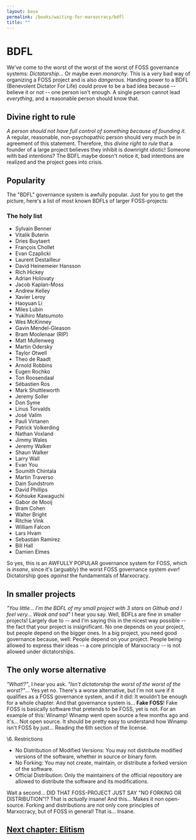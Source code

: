 ```yaml
---
layout: base
permalink: /books/waiting-for-marxocracy/bdfl
title: ""
---
```


# BDFL
We've come to the worst of the worst of the worst of FOSS governance systems:
*Dictatorship*... Or maybe even *monarchy*. This is a *very* bad way of organizing
a FOSS project and is also *dangerous*. Handing power to a BDFL (Benevolent
Dictator For Life) could prove to be a bad idea because -- believe it or
not -- one person isn't enough. A single person cannot lead *everything*,
and a reasonable person should know that.

## Divine right to rule
*A person should not have full control of something because of founding it*.
A regular, reasonable, non-psychopathic person should very much be in
agreement of this statement. Therefore, this *divine right to rule* that
a founder of a large project believes they inhibit is downright idiotic!
Someone with bad intentions? The BDFL maybe doesn't notice it, bad intentions
are realized and the project goes into crisis.

## Popularity
The "BDFL" governance system is awfully popular. Just for you to get the
picture, here's a list of most known BDFLs of larger FOSS-projects:

### The holy list
- Sylvain Benner
- Vitalik Buterin
- Dries Buytaert
- François Chollet
- Evan Czaplicki
- Laurent Destailleur
- David Heinemeier Hansson
- Rich Hickey
- Adrian Holovaty
- Jacob Kaplan-Moss
- Andrew Kelley
- Xavier Leroy
- Haoyuan Li
- Miles Lubin
- Yukihiro Matsumoto
- Wes McKinney
- Gavin Mendel-Gleason
- Bram Moolenaar (RIP)
- Matt Mullenweg
- Martin Odersky
- Taylor Otwell
- Theo de Raadt
- Arnold Robbins
- Eugen Rochko
- Ton Roosendaal
- Sébastien Ros
- Mark Shuttleworth
- Jeremy Soller
- Don Syme
- Linus Torvalds
- José Valim
- Pauli Virtanen
- Patrick Volkerding
- Nathan Voxland
- Jimmy Wales
- Jeremy Walker
- Shaun Walker
- Larry Wall
- Evan You
- Soumith Chintala
- Martin Traverso
- Dain Sundstrom
- David Phillips
- Kohsuke Kawaguchi
- Gabor de Mooij
- Bram Cohen
- Walter Bright
- Ritchie Vink
- William Falcon
- Lars Hvam
- Sebastián Ramírez
- Bill Hall
- Damien Elmes

So yes, this is an AWFULLY POPULAR governance system for FOSS, which is *insane*,
since it's (arguably) the worst FOSS governance system *ever*! Dictatorship goes
*against* the fundamentals of Marxocracy.

## In smaller projects
*"You little... I'm the BDFL of my small project with 3 stars on Github and
I feel very... Weak and sad"* I hear you say. Well, BDFLs are fine in smaller
projects! Largely due to -- and I'm saying this in the nicest way possible --
the fact that your project is insignificant. No one depends on your project,
but people depend on the bigger ones. In a big project, you need good governance
because, well: People depend on your project. People being allowed to express
their ideas -- a core principle of Marxocracy -- is not allowed under dictatorships.

## The only worse alternative
*"What!?"*, I hear you ask. *"Isn't dictatorship the worst of the worst of the
worst?"*... Yes yet no. There's a worse alternative, but I'm not sure if it qualifies
as a FOSS governance system, and if it did: It wouldn't be enough for a whole chapter.
And that governance system is... **Fake FOSS**! Fake FOSS is basically software that
pretends to be FOSS, yet is not. For an example of this: Winamp! Winamp went open
source a few months ago and it's... Not open source. It should be pretty easy
to understand how Winamp isn't FOSS by just... Reading the 6th section of the
license.

\6. Restrictions  
- No Distribution of Modified Versions: You may not distribute modified versions of the
software, whether in source or binary form.
- No Forking: You may not create, maintain, or distribute a forked version of the software.
- Official Distribution: Only the maintainers of the official repository are allowed to distribute
the software and its modifications.

Wait a second... DID THAT FOSS-PROJECT JUST SAY "NO FORKING OR DISTRIBUTION"!? That is
*actually* insane! And this... Makes it non open-source. Forking and distributions are
not only core principles of Marxocracy, but of FOSS in general! That is... Insane.

## [Next chapter: Elitism](/books/waiting-for-marxocracy/elitism)
